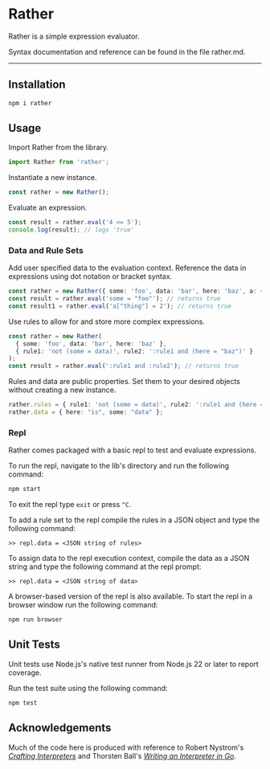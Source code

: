 # Rather 

Rather is a simple expression evaluator.

Syntax documentation and reference can be found in the file rather.md.

---

## Installation

```bash
npm i rather
```


## Usage 

Import Rather from the library.

```TypeScript
import Rather from 'rather';
```


Instantiate a new instance.

```TypeScript
const rather = new Rather();
```


Evaluate an expression.

```TypeScript
const result = rather.eval('4 <= 5');
console.log(result); // logs 'true'
```

### Data and Rule Sets

Add user specified data to the evaluation context. Reference the data in 
expressions using dot notation or bracket syntax.

```TypeScript
const rather = new Rather({ some: 'foo', data: 'bar', here: 'baz', a: { thing: 2 } });
const result = rather.eval('some = "foo"'); // returns true
const result1 = rather.eval('a["thing"] = 2'); // returns true
```


Use rules to allow for and store more complex expressions.

```TypeScript
const rather = new Rather(
  { some: 'foo', data: 'bar', here: 'baz' },
  { rule1: 'not (some = data)', rule2: ':rule1 and (here = "baz")' }
);
const result = rather.eval(':rule1 and :rule2'); // returns true
```

Rules and data are public properties. Set them to your desired objects without
creating a new instance.

```TypeScript
rather.rules = { rule1: 'not (some = data)', rule2: ':rule1 and (here = "baz")' };
rather.data = { here: "is", some: "data" };
```

### Repl

Rather comes packaged with a basic repl to test and evaluate expressions.

To run the repl, navigate to the lib's directory and run the following command:

```bash
npm start
```

To exit the repl type `exit` or press `^C`.

To add a rule set to the repl compile the rules in a JSON object and type the
following command:

```
>> repl.data = <JSON string of rules>
```

To assign data to the repl execution context, compile the data as a JSON string
and type the following command at the repl prompt:

```
>> repl.data = <JSON string of data>
```

A browser-based version of the repl is also available. To start the repl in 
a browser window run the following command:

```bash
npm run browser
```


## Unit Tests

Unit tests use Node.js's native test runner from Node.js 22 or later to report
coverage.

Run the test suite using the following command:

```bash
npm test
```

## Acknowledgements

Much of the code here is produced with reference to Robert Nystrom's *[Crafting
Interpreters](https://craftinginterpreters.com/)* and Thorsten Ball's 
*[Writing an Interpreter in Go](https://interpreterbook.com/)*.
